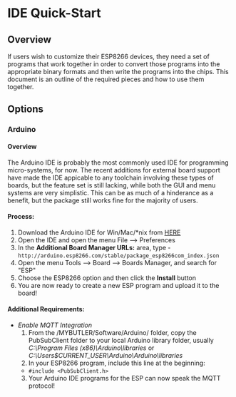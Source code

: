 # IDE Quick-Start


## Overview

  If users wish to customize their ESP8266 devices, they need a set of programs that work together in order to convert those programs into the appropriate binary formats and then write the programs into the chips. This document is an outline of the required pieces and how to use them together.

  
## Options

### Arduino
#### Overview
  The Arduino IDE is probably the most commonly used IDE for programming micro-systems, for now. The recent additions for external board support have made the IDE appicable to any toolchain involving these types of boards, but the feature set is still lacking, while both the GUI and menu systems are very simplistic. This can be as much of a hinderance as a benefit, but the package still works fine for the majority of users.
#### Process:
  1. Download the Arduino IDE for Win/Mac/*nix from [HERE](https://www.arduino.cc/en/main/software)
  2. Open the IDE and open the menu File --> Preferences
  3. In the __Additional Board Manager URLs:__ area, type
    -  ````http://arduino.esp8266.com/stable/package_esp8266com_index.json````
  4. Open the menu Tools --> Board --> Boards Manager, and search for "ESP"
  5. Choose the ESP8266 option and then click the __Install__ button
  6. You are now ready to create a new ESP program and upload it to the board!

#### Additional Requirements:
  - _Enable MQTT Integration_
    1. From the /MYBUTLER/Software/Arduino/ folder, copy the PubSubClient folder to your local Arduino library folder, usually _C:\Program Files (x86)\Arduino\libraries_ or _C:\Users\$CURRENT_USER\Arduino\Arduino\libraries_
	2. In your ESP8266 program, include this line at the beginning:
	  - ````#include <PubSubClient.h>````
	3. Your Arduino IDE programs for the ESP can now speak the MQTT protocol!

